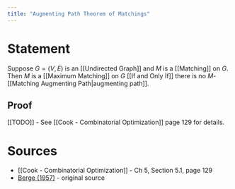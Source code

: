 ```yaml
---
title: "Augmenting Path Theorem of Matchings"
---
```


# Statement
Suppose $G = (V, E)$ is an [[Undirected Graph]] and $M$ is a [[Matching]] on $G$. Then $M$ is a [[Maximum Matching]] on $G$ [[If and Only If]] there is no $M$-[[Matching Augmenting Path|augmenting path]].

## Proof
[[TODO]] - See [[Cook - Combinatorial Optimization]] page 129 for details.

# Sources
- [[Cook - Combinatorial Optimization]] - Ch 5, Section 5.1, page 129
- [Berge (1957)](https://drive.google.com/file/d/1OWKvZt7TBlg_jgA_LesuBMRLJubmYYvN/view?usp=sharing) - original source
